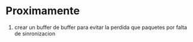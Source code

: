 # Proximamente
1. crear un buffer de buffer para evitar la perdida que paquetes por falta de sinronizacion